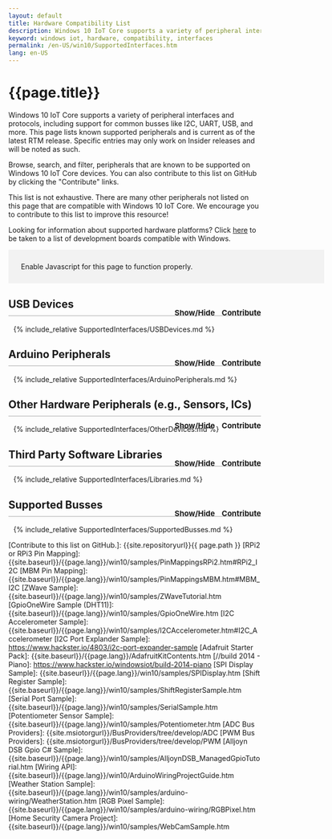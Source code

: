 ```yaml
---
layout: default
title: Hardware Compatibility List
description: Windows 10 IoT Core supports a variety of peripheral interfaces and protocols, including support for common buses like I2C, UART, USB, and more.
keyword: windows iot, hardware, compatibility, interfaces
permalink: /en-US/win10/SupportedInterfaces.htm
lang: en-US
---
```

<style>
.MsVerified 
{
	margin: 0 auto;
  display: block;
  width: 45px;
  height: 40px;
}
a {cursor:pointer}
h2 
{
	border-bottom: 1px solid #AAAAAA;
	padding-bottom: 10px;
}
.sectionControls
{
	font-size:15px;
	float:right;
	position:relative;
	top:20px;
}
.sectionControls a
{
	padding-left: 10px;
}
tr:nth-child(even) {background: #f2f2f2;}
th {background: #f2f2f2;}
td:nth-child(1)
{
    width: 200px;
}
td:nth-child(2)
{
    width: 40px;
}
td:nth-child(3)
{
    width: 300px;
}
td:nth-child(4)
{
    width: 200px;
}
td:nth-child(5)
{
    width: 200px;
}
td:nth-child(6)
{
    width: 100px;
}
.section {
	padding-left: 10px;
}
.searchbox
{
	background-color: #f2f2f2;
	width: 600px;
	padding: 15px;
}

.searchbox a
{
	padding-left: 20px;
}

.searchbox a:hover
{
	text-decoration: underline;
}

.searchbox div
{
	margin: 10px;
}
</style>

# {{page.title}}
Windows 10 IoT Core supports a variety of peripheral interfaces and protocols, including support for common busses like I2C, UART, USB, and more. This page lists known supported peripherals and is current as of the latest RTM release. Specific entries may only work on Insider releases and will be noted as such. 

Browse, search, and filter, peripherals that are known to be supported on Windows 10 IoT Core devices. You can also contribute to this list on GitHub by clicking the "Contribute" links.  

This list is not exhaustive. There are many other peripherals not listed on this page that are compatible with Windows 10 IoT Core. We encourage you to contribute to this list to improve this resource!

Looking for information about supported hardware platforms? Click [here](https://msdn.microsoft.com/library/windows/hardware/dn914597(v=vs.85).aspx) to be taken to a list of development boards compatible with Windows.

<div class="searchbox">
	<div id='javascriptWarn' class='javascriptWarn'>
		Enable Javascript for this page to function properly.
	</div>
	<div class="searchTools" style="display:none">
		<div>
			<h3> Search and Filter </h3>
			Filter lists by board type:
			<select id="boardSelect" onchange="filterDeviceRows();">
			  <option value=".">All</option>
			  <option value="RPI2">RPi2/RPi3</option>
			  <option value="MBM">MBM</option>
			</select>
		</div>
		<div>
			Search <b> all </b> lists by Part Name/Model:
			<input id="filterInput" oninput="filterDeviceRows();"/>
			<button onClick="$('#filterInput')[0].value='';filterDeviceRows();">Clear</button>
		</div>
		<div>
			<a onClick="showHideAll(false); return false;"> Hide all Sections	</a>
			<a onClick="showHideAll(true); return false;"> Show all Sections </a>
		</div>
	</div>
</div>

<div class="SearchResultsSection" markdown="1" style="display:none">
## <a name="SearchResults" class="SearchResults" onClick="toggleSection('SearchResults');return false;">Search Results</a>
<div class="SearchResults" markdown="1">

{:.table.table-bordered .SearchResults}
Part Name / No. | Compatible Boards | Description | Notes  | Projects, Samples, Libraries |Microsoft Verified                  |
----------------|-------------------|-------------|--------|------------------------------|------------------------------------|
result          | result            | result      | result | result                       |result                              |

</div></div>


<h2> <a onClick="toggleSection('USBDevices');return false;">USB Devices </a>
	<div class="sectionControls">
		<a class="sectionToggle" onClick="toggleSection('USBDevices');return false;">Show/Hide</a>
		<a class="sectionContribute" onClick="contribute('USBDevices');return false;">Contribute</a>
	</div>
</h2>
<div class="USBDevices section" markdown="1">
{% include_relative SupportedInterfaces/USBDevices.md %}
</div>

<h2> <a onClick="toggleSection('ArduinoPeripherals');return false;"> Arduino Peripherals </a>
	<div class="sectionControls">
		<a class="sectionToggle" onClick="toggleSection('ArduinoPeripherals');return false;">Show/Hide</a>
		<a class="sectionContribute" onClick="contribute('ArduinoPeripherals');return false;">Contribute</a>
	</div>
</h2>
<div class="ArduinoPeripherals section" markdown="1">
{% include_relative SupportedInterfaces/ArduinoPeripherals.md %}
</div>

<h2> <a onClick="toggleSection('OtherDevices');return false;"> Other Hardware Peripherals (e.g., Sensors, ICs)</a>
	<div class="sectionControls">
		<a class="sectionToggle" onClick="toggleSection('OtherDevices');return false;">Show/Hide</a>
		<a class="sectionContribute" onClick="contribute('OtherDevices');return false;">Contribute</a>
	</div>
</h2>
<div class="OtherDevices section" markdown="1">
{% include_relative SupportedInterfaces/OtherDevices.md %}
</div>

<h2> <a onClick="toggleSection('Libraries');return false;"> Third Party Software Libraries</a>
	<div class="sectionControls">
		<a class="sectionToggle" onClick="toggleSection('Libraries');return false;">Show/Hide</a>
		<a class="sectionContribute" onClick="contribute('Libraries');return false;">Contribute</a>
	</div>
</h2>
<div class="Libraries section" markdown="1">
{% include_relative SupportedInterfaces/Libraries.md %}
</div>

<h2> <a onClick="toggleSection('SupportedBusses');return false;"> Supported Busses</a>
	<div class="sectionControls">
		<a class="sectionToggle" onClick="toggleSection('SupportedBusses');return false;">Show/Hide</a>
		<a class="sectionContribute" onClick="contribute('SupportedBusses');return false;">Contribute</a>
	</div>
</h2>
<div class="SupportedBusses section" markdown="1">
{% include_relative SupportedInterfaces/SupportedBusses.md %}
</div>

<script>
	  function filterDeviceRows()
	  {
				var selectedBoard = $("#boardSelect option:selected")[0].value;
				var boardColumn = 1; // compatible boards
				var searchColumn = 0; // model
				var searchString = $("#filterInput")[0].value;
				if (searchString=='') {searchString = '.';}
				var regExBoard = new RegExp(selectedBoard,"i");
				var regEx = new RegExp(searchString,"i");

				var rows = $(".devices tr");
				var searchResults = [];
				for (var rowNbr = 0; rowNbr < rows.length; rowNbr++){
					if (rows[rowNbr].rowIndex > 0)
					{
						if ( rows[rowNbr].cells[boardColumn].innerHTML.match(regExBoard))
						{
							if ( rows[rowNbr].cells[searchColumn].innerHTML.match(regEx))
							{
								searchResults.push(rows[rowNbr]);
					    }
							rows[rowNbr].style.display = "";
				    }
				    else
				    {
							rows[rowNbr].style.display = "none";
						}

					}
				}

				//Update search results
				if (searchString > '.' )
				{
					var searchTable = $('table.SearchResults')[0];

					// remove existing rows
					$('table.SearchResults tr').has('td').remove();

					// Add all found rows
					for (var rowNbr = 0; rowNbr < searchResults.length; rowNbr++){
							var row = searchTable.insertRow(searchTable.rows.length);
							for (cellNbr = 0; cellNbr < searchTable.rows[0].cells.length; cellNbr++) {
	        			var cell = row.insertCell(cellNbr);
	        			cell.innerHTML = searchResults[rowNbr].cells[cellNbr].innerHTML;
	       			}
					}
					$("div.SearchResultsSection").show();
				}
				else
				{
					$("div.SearchResultsSection").hide();
				}
		}

		function toggleSection(section) {
			$("."+section+".section").toggle('slow');
		}

		function changeSectionState(section, shouldShow) {
			var sectionObj = $("."+section+".section").filter(":visible");
			if (shouldShow && sectionObj == null)
			{
				toggleSection(section);
			}
			if (!shouldShow && sectionObj != null)
			{
				toggleSection(section);
			}
		}

		function showHideAll(shouldShow) {			
			if (shouldShow)
			{
				$(".section").show('slow');
			} else {
				$(".section").hide('slow');
			}
		}
		
		function contribute(section) {			
			var pagePath="{{site.repositoryurl}}{{page.path}}";
			
			var url = pagePath.replace("SupportedInterfaces", "SupportedInterfaces/" + section); 
			
	  	var win = window.open(url, '_blank');
  		win.focus();
		}

		window.onload = function() {
      $(".section").hide();
      $(".javascriptWarn").hide();
      $(".searchTools").show();
      if(window.location.hash) {
			  $(location.hash).parent().show();
			  window.scrollTo(0, $(location.hash).offset().top);
			} 
    }
</script>

<!-- Reference Links -->
[MSVerified]: {{site.baseurl}}/Resources/images/checkmark.svg "Microsoft Verified"
[Contribute to this list on GitHub.]: {{site.repositoryurl}}{{ page.path }}
[RPi2 or RPi3 Pin Mapping]: {{site.baseurl}}/{{page.lang}}/win10/samples/PinMappingsRPi2.htm#RPi2_I2C
[MBM Pin Mapping]: {{site.baseurl}}/{{page.lang}}/win10/samples/PinMappingsMBM.htm#MBM_I2C
[ZWave Sample]: {{site.baseurl}}/{{page.lang}}/win10/samples/ZWaveTutorial.htm
[GpioOneWire Sample (DHT11)]: {{site.baseurl}}/{{page.lang}}/win10/samples/GpioOneWire.htm
[I2C Accelerometer Sample]: {{site.baseurl}}/{{page.lang}}/win10/samples/I2CAccelerometer.htm#I2C_Accelerometer
[I2C Port Explander Sample]: https://www.hackster.io/4803/i2c-port-expander-sample
[Adafruit Starter Pack]: {{site.baseurl}}/{{page.lang}}/AdafruitKitContents.htm
[//build 2014 - Piano]: https://www.hackster.io/windowsiot/build-2014-piano
[SPI Display Sample]: {{site.baseurl}}/{{page.lang}}/win10/samples/SPIDisplay.htm
[Shift Register Sample]: {{site.baseurl}}/{{page.lang}}/win10/samples/ShiftRegisterSample.htm
[Serial Port Sample]: {{site.baseurl}}/{{page.lang}}/win10/samples/SerialSample.htm
[Potentiometer Sensor Sample]: {{site.baseurl}}/{{page.lang}}/win10/samples/Potentiometer.htm
[ADC Bus Providers]: {{site.msiotorgurl}}/BusProviders/tree/develop/ADC
[PWM Bus Providers]: {{site.msiotorgurl}}/BusProviders/tree/develop/PWM
[Alljoyn DSB Gpio C# Sample]: {{site.baseurl}}/{{page.lang}}/win10/samples/AlljoynDSB_ManagedGpioTutorial.htm
[Wiring API]: {{site.baseurl}}/{{page.lang}}/win10/ArduinoWiringProjectGuide.htm
[Weather Station Sample]: {{site.baseurl}}/{{page.lang}}/win10/samples/arduino-wiring/WeatherStation.htm
[RGB Pixel Sample]: {{site.baseurl}}/{{page.lang}}/win10/samples/arduino-wiring/RGBPixel.htm
[Home Security Camera Project]: {{site.baseurl}}/{{page.lang}}/win10/samples/WebCamSample.htm

